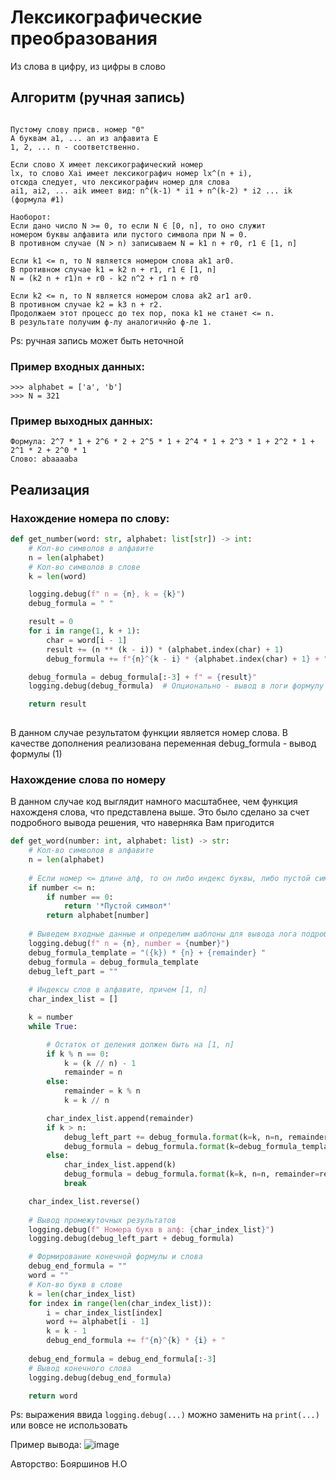 # Лексикографические преобразования

Из слова в цифру, из цифры в слово

## Алгоритм (ручная запись)

```

Пустому слову присв. номер "0"
А буквам a1, ... an из алфавита E
1, 2, ... n - соответственно.

Если слово X имеет лексикографический номер
lx, то слово Xai имеет лексикографич номер lx^(n + i),
отсюда следует, что лексикографич номер для слова
ai1, ai2, ... aik имеет вид: n^(k-1) * i1 + n^(k-2) * i2 ... ik (формула #1)

Наоборот:
Если дано число N >= 0, то если N ∈ [0, n], то оно служит
номером буквы алфавита или пустого символа при N = 0.
В противном случае (N > n) записываем N = k1 n + r0, r1 ∈ [1, n]

Если k1 <= n, то N является номером слова ak1 ar0.
В противном случае k1 = k2 n + r1, r1 ∈ [1, n]
N = (k2 n + r1)n + r0 - k2 n^2 + r1 n + r0

Если k2 <= n, то N является номером слова ak2 ar1 ar0.
В противном случае k2 = k3 n + r2.
Продолжаем этот процесс до тех пор, пока k1 не станет <= n.
В результате получим ф-лу аналогичнйо ф-ле 1.
```

Ps: ручная запись может быть неточной 

### Пример входных данных:
```
>>> alphabet = ['a', 'b']
>>> N = 321
```
### Пример выходных данных:
```
Формула: 2^7 * 1 + 2^6 * 2 + 2^5 * 1 + 2^4 * 1 + 2^3 * 1 + 2^2 * 1 + 2^1 * 2 + 2^0 * 1
Слово: abaaaaba
```

## Реализация

### Нахождение номера по слову:
```python
def get_number(word: str, alphabet: list[str]) -> int:
    # Кол-во символов в алфавите
    n = len(alphabet)
    # Кол-во символов в слове
    k = len(word)

    logging.debug(f" n = {n}, k = {k}")
    debug_formula = " "

    result = 0
    for i in range(1, k + 1):
        char = word[i - 1]
        result += (n ** (k - i)) * (alphabet.index(char) + 1)
        debug_formula += f"{n}^{k - i} * {alphabet.index(char) + 1} + "

    debug_formula = debug_formula[:-3] + f" = {result}"
    logging.debug(debug_formula)  # Опционально - вывод в логи формулу

    return result
    
```

В данном случае результатом функции является номер слова. В качестве дополнения реализована переменная debug_formula - вывод формулы (1)

### Нахождение слова по номеру
В данном случае код выглядит намного масштабнее, чем функция нахожденя слова, что представлена выше. 
Это было сделано за счет подробного вывода решения, что наверняка Вам пригодится

```python
def get_word(number: int, alphabet: list) -> str:
    # Кол-во символов в алфавите
    n = len(alphabet)
    
    # Если номер <= длине алф, то он либо индекс буквы, либо пустой символ
    if number <= n:
        if number == 0:
            return '*Пустой символ*'
        return alphabet[number]
    
    # Выведем входные данные и определим шаблоны для вывода лога подробного решения
    logging.debug(f" n = {n}, number = {number}")
    debug_formula_template = "({k}) * {n} + {remainder} "
    debug_formula = debug_formula_template
    debug_left_part = ""
    
    # Индексы слов в алфавите, причем [1, n]
    char_index_list = []

    k = number
    while True:

        # Остаток от деления должен быть на [1, n]
        if k % n == 0:
            k = (k // n) - 1
            remainder = n
        else:
            remainder = k % n
            k = k // n

        char_index_list.append(remainder)
        if k > n:
            debug_left_part += debug_formula.format(k=k, n=n, remainder=remainder) + " = "
            debug_formula = debug_formula.format(k=debug_formula_template, n=n, remainder=remainder)
        else:
            char_index_list.append(k)
            debug_formula = debug_formula.format(k=k, n=n, remainder=remainder)
            break

    char_index_list.reverse()
    
    # Вывод промежуточных результатов
    logging.debug(f" Номера букв в алф: {char_index_list}")
    logging.debug(debug_left_part + debug_formula)

    # Формирование конечной формулы и слова
    debug_end_formula = ""
    word = ""
    # Кол-во букв в слове
    k = len(char_index_list)
    for index in range(len(char_index_list)):
        i = char_index_list[index]
        word += alphabet[i - 1]
        k = k - 1
        debug_end_formula += f"{n}^{k} * {i} + "
    
    debug_end_formula = debug_end_formula[:-3]
    # Вывод конечного слова
    logging.debug(debug_end_formula)

    return word

```
Ps: выражения ввида `logging.debug(...)` можно заменить на `print(...)` или вовсе не использовать

Пример вывода:
![image](https://user-images.githubusercontent.com/76239707/219405564-94880c4e-260e-4225-ae5e-49764afbc020.png)


Авторство: Бояршинов Н.О





